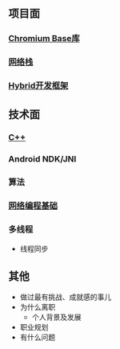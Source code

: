 
## 项目面
### [Chromium Base库](https://github.com/ustcqidi/Article/blob/master/%E5%9F%BA%E4%BA%8EChromium%20Code%20Base%E6%9E%84%E5%BB%BAApp%E8%B7%A8%E5%B9%B3%E5%8F%B0%E5%9F%BA%E7%A1%80%E5%BA%93.md)

### [网络栈](https://github.com/ustcqidi/Article/blob/master/%E7%BD%91%E7%BB%9C%E6%A0%88%E5%BC%80%E5%8F%91%E3%80%81%E5%AE%9A%E5%88%B6%E3%80%81%E4%BC%98%E5%8C%96%E5%AE%9E%E8%B7%B5.md)

### [Hybrid开发框架](https://github.com/ustcqidi/Article/blob/master/Hybrid%E5%BC%80%E5%8F%91%E6%A1%86%E6%9E%B6.md)

## 技术面
### [C++](https://github.com/ustcqidi/Article/blob/master/C%2B%2B%E5%9F%BA%E7%A1%80%E7%9F%A5%E8%AF%86.md)

### Android NDK/JNI

### 算法

### [网络编程基础](https://github.com/ustcqidi/Article/blob/master/%E7%BD%91%E7%BB%9C%E7%BC%96%E7%A8%8B%E5%9F%BA%E7%A1%80.md)

### 多线程
- 线程同步

## 其他
- 做过最有挑战、成就感的事儿
- 为什么离职
  - 个人背景及发展
- 职业规划
- 有什么问题
